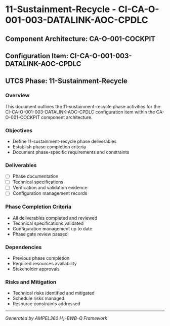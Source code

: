 # 11-Sustainment-Recycle - CI-CA-O-001-003-DATALINK-AOC-CPDLC

## Component Architecture: CA-O-001-COCKPIT
## Configuration Item: CI-CA-O-001-003-DATALINK-AOC-CPDLC
## UTCS Phase: 11-Sustainment-Recycle

### Overview
This document outlines the 11-sustainment-recycle phase activities for the CI-CA-O-001-003-DATALINK-AOC-CPDLC configuration item within the CA-O-001-COCKPIT component architecture.

### Objectives
- Define 11-sustainment-recycle phase deliverables
- Establish phase completion criteria
- Document phase-specific requirements and constraints

### Deliverables
- [ ] Phase documentation
- [ ] Technical specifications
- [ ] Verification and validation evidence
- [ ] Configuration management records

### Phase Completion Criteria
- All deliverables completed and reviewed
- Technical specifications validated
- Configuration management up to date
- Phase gate review passed

### Dependencies
- Previous phase completion
- Required resources availability
- Stakeholder approvals

### Risks and Mitigation
- Technical risks identified and mitigated
- Schedule risks managed
- Resource constraints addressed

---
*Generated by AMPEL360 H₂-BWB-Q Framework*
